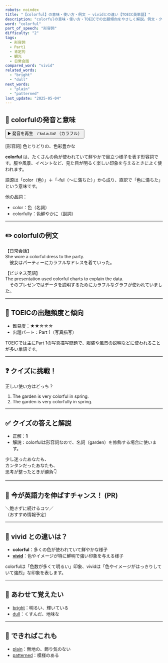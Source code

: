 ```yaml
---
robots: noindex
title: "【colorful】の意味・使い方・例文 ― vividとの違い【TOEIC英単語】"
description: "colorfulの意味・使い方・TOEICでの出題傾向をやさしく解説。例文・クイズ付きでvividとの違いもわかりやすく学べます。"
word: "colorful"
part_of_speech: "形容詞"
difficulty: "2"
tags:
  - 形容詞
  - Part1
  - 肯定的
  - 観光
  - 日常会話
compared_word: "vivid"
related_words:
  - "bright"
  - "dull"
next_words:
  - "plain"
  - "patterned"
last_update: "2025-05-04"
---
```


## 🔰 colorfulの発音と意味

<button class="play-audio" onclick="playTTS('colorful')">
  <span class="play-audio-main">
    ▶️ 発音を再生　/ˈkʌl.ɚ.fəl/
  </span>
  <span class="play-audio-sub">
    （カラフル）
  </span>
</button>

[形容詞] 色とりどりの、色彩豊かな

**colorful** は、たくさんの色が使われていて鮮やかで目立つ様子を表す形容詞です。服や風景、イベントなど、見た目が明るく楽しい印象を与えるときによく使われます。

語源は「color（色）」＋「-ful（～に満ちた）」から成り、直訳で「色に満ちた」という意味です。

他の品詞：  
- color：色（名詞）
- colorfully：色鮮やかに（副詞）

---

## ✏️ colorfulの例文

【日常会話】  
She wore a colorful dress to the party.  
　彼女はパーティーにカラフルなドレスを着ていった。

【ビジネス英語】  
The presentation used colorful charts to explain the data.  
　そのプレゼンではデータを説明するためにカラフルなグラフが使われていました。

---

## 🎯 TOEICの出題頻度と傾向

- 難易度：★★☆☆☆
- 出題パート：Part 1（写真描写）

TOEICでは主にPart 1の写真描写問題で、服装や風景の説明などに使われることが多い単語です。

---

## ❓ クイズに挑戦！

正しい使い方はどっち？

1. The garden is very colorful in spring.  
2. The garden is very colorfully in spring.

---

## ✅ クイズの答えと解説

- 正解：**1**
- 解説：colorfulは形容詞なので、名詞（garden）を修飾する場合に使います。

少し迷ったあなたも、  
カンタンだったあなたも、  
思考が整ったときが勝負👇️

---

## 🚀 今が英語力を伸ばすチャンス！ (PR)

<div class="info-center">
＼飽きずに続けるコツ／<br>  
（おすすめ情報予定）
</div>

---

## 🤔  vivid との違いは？

- **colorful**：多くの色が使われていて鮮やかな様子
- **[vivid](/vivid)**：色やイメージが特に鮮明で強い印象を与える様子

colorfulは「色数が多くて明るい」印象、vividは「色やイメージがはっきりしていて強烈」な印象を表します。

---

## 🧩 あわせて覚えたい

- [bright](/bright)：明るい、輝いている
- [dull](/dull)：くすんだ、地味な

---

## 📖 できればこれも

- [plain](/plain)：無地の、飾り気のない
- [patterned](/patterned)：模様のある

<!-- cvid: aid33_bid27 -->
